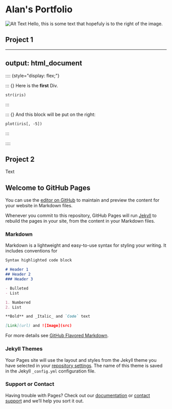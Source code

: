 # Alan's Portfolio
![Alt Text](https://media.giphy.com/media/vFKqnCdLPNOKc/giphy.gif)
 Hello, this is some text that hopefuly is to the right of the image.
## Project 1 

---
output: html_document
---

:::: {style="display: flex;"}

::: {}
Here is the **first** Div.

```{r}
str(iris)
```
:::

::: {}
And this block will be put on the right:

```{r}
plot(iris[, -5])
```
:::

::::

## Project 2

Text

## Welcome to GitHub Pages

You can use the [editor on GitHub](https://github.com/alanarroyo/Portfolio/edit/gh-pages/index.md) to maintain and preview the content for your website in Markdown files.

Whenever you commit to this repository, GitHub Pages will run [Jekyll](https://jekyllrb.com/) to rebuild the pages in your site, from the content in your Markdown files.

### Markdown

Markdown is a lightweight and easy-to-use syntax for styling your writing. It includes conventions for

```markdown
Syntax highlighted code block

# Header 1
## Header 2
### Header 3

- Bulleted
- List

1. Numbered
2. List

**Bold** and _Italic_ and `Code` text

[Link](url) and ![Image](src)
```

For more details see [GitHub Flavored Markdown](https://guides.github.com/features/mastering-markdown/).

### Jekyll Themes

Your Pages site will use the layout and styles from the Jekyll theme you have selected in your [repository settings](https://github.com/alanarroyo/Portfolio/settings/pages). The name of this theme is saved in the Jekyll `_config.yml` configuration file.

### Support or Contact

Having trouble with Pages? Check out our [documentation](https://docs.github.com/categories/github-pages-basics/) or [contact support](https://support.github.com/contact) and we’ll help you sort it out.
